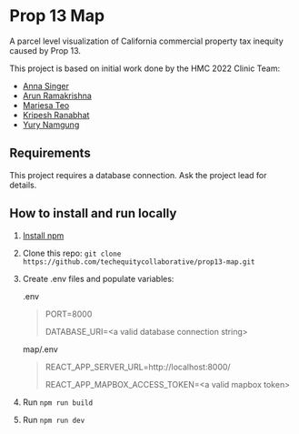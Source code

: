 # Prop 13 Map

A parcel level visualization of California commercial property tax inequity caused by Prop 13.

This project is based on initial work done by the HMC 2022 Clinic Team:
* [Anna Singer](https://github.com/annadsinger0)
* [Arun Ramakrishna](https://github.com/arunramakrishna)
* [Mariesa Teo](https://github.com/mariesateo)
* [Kripesh Ranabhat](https://github.com/kripeshr22)
* [Yury Namgung](https://github.com/yurynamgung)

## Requirements
This project requires a database connection. Ask the project lead for details.

## How to install and run locally
1. [Install npm](https://docs.npmjs.com/downloading-and-installing-node-js-and-npm)
2. Clone this repo: `git clone https://github.com/techequitycollaborative/prop13-map.git`
3. Create .env files and populate variables:

	.env
	> PORT=8000
	>
	> DATABASE_URI=\<a valid database connection string>

	map/.env
	> REACT_APP_SERVER_URL=http://localhost:8000/
	>
	> REACT_APP_MAPBOX_ACCESS_TOKEN=\<a valid mapbox token>
	
4. Run `npm run build`
5. Run `npm run dev`